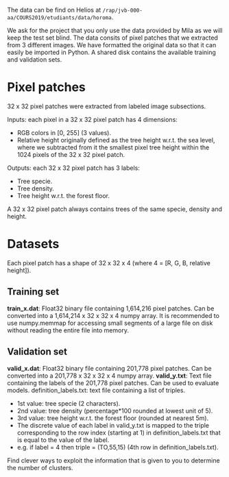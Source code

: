 The data can be find on Helios at `/rap/jvb-000-aa/COURS2019/etudiants/data/horoma`.

We ask for the project that you only use the data provided by Mila as we will keep the test set blind.
The data consits of pixel patches that we extracted from 3 different images. We have formatted the original data so that it can easily be imported in Python.
A shared disk contains the available training and validation sets.

# Pixel patches
32 x 32 pixel patches were extracted from labeled image subsections.

Inputs: each pixel in a 32 x 32 pixel patch has 4 dimensions:
- RGB colors in [0, 255] (3 values).
- Relative height originally defined as the tree height w.r.t. the sea level, where we subtracted from it the smallest pixel tree height within the 1024 pixels of the 32 x 32 pixel patch.

Outputs: each 32 x 32 pixel patch has 3 labels:
- Tree specie.
- Tree density.
- Tree height w.r.t. the forest floor.

A 32 x 32 pixel patch always contains trees of the same specie, density and height.

# Datasets
Each pixel patch has a shape of 32 x 32 x 4 (where 4 = [R, G, B, relative height]).

## Training set
__train_x.dat__: Float32 binary file containing 1,614,216 pixel patches. Can be converted into a 1,614,214 x 32 x 32 x 4 numpy array. It is recommended to use numpy.memmap for accessing small segments of a large file on disk without reading the entire file into memory.

## Validation set
__valid_x.dat__: Float32 binary file containing 201,778 pixel patches. Can be converted into a 201,778 x 32 x 32 x 4 numpy array.
__valid_y.txt__: Text file containing the labels of the 201,778 pixel patches. Can be used to evaluate models.
definition_labels.txt: text file containing a list of triples.
- 1st value: tree specie (2 characters).
- 2nd value: tree density (percentage*100 rounded at lowest unit of 5).
- 3rd value: tree height w.r.t. the forest floor (rounded at nearest 5m).
- The discrete value of each label in valid_y.txt is mapped to the triple corresponding to the row index (starting at 1) in definition_labels.txt that is equal to the value of the label.
- e.g. if label = 4 then triple = (TO,55,15) (4th row in definition_labels.txt).

Find clever ways to exploit the information that is given to you to determine the number of clusters.
